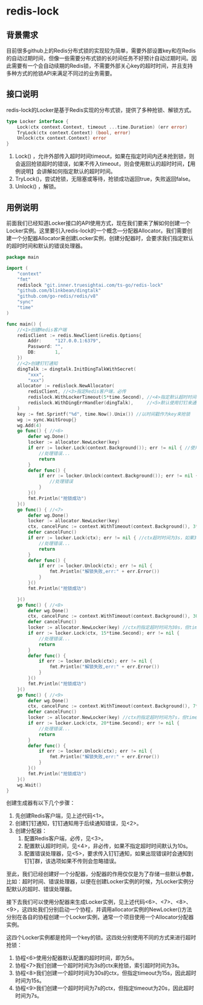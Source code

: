 # redis-lock

## 背景需求

目前很多github上的Redis分布式锁的实现较为简单，需要外部设置key和在Redis的自动过期时间，但像一些需要分布式锁的长时间任务不好预计自动过期时间。因此需要有一个会自动续期的Redis锁，不需要外部关心key的超时时间，并且支持多种方式的抢锁API来满足不同过的业务需要。

## 接口说明

redis-lock的Locker是基于Redis实现的分布式锁，提供了多种抢锁、解锁方式。

```go
type Locker interface {
	Lock(ctx context.Context, timeout ...time.Duration) (err error) 
	TryLock(ctx context.Context) (bool, error)                      
	Unlock(ctx context.Context) error                              
}
```

1. Lock() ，允许外部传入超时时间timeout，如果在指定时间内还未抢到锁，则会返回抢锁超时的错误，如果不传入timeout，则会使用默认的超时时间，【用例说明】会讲解如何指定默认的超时时间。
2. TryLock()，尝试抢锁，无阻塞或等待，抢锁成功返回true，失败返回false。
3. Unlock() ，解锁。



## 用例说明

前面我们已经知道Locker接口的API使用方式，现在我们要来了解如何创建一个Locker实例。这里要引入redis-lock的一个概念—分配器Allocator。我们需要创建一个分配器Allocator来创建Locker实例，创建分配器时，会要求我们指定默认的超时时间和默认的错误处理器。

```go
package main

import (
	"context"
	"fmt"
	redislock "git.inner.truesightai.com/ts-go/redis-lock"
	"github.com/blinkbean/dingtalk"
	"github.com/go-redis/redis/v8"
	"sync"
	"time"
)

func main() {
	//<1>创建Redis客户端
	redisClient := redis.NewClient(&redis.Options{
		Addr:     "127.0.0.1:6379",
		Password: "",
		DB:       1,
	})
	//<2>创建钉钉通知
	dingTalk := dingtalk.InitDingTalkWithSecret(
		"xxx",
		"xxx")
	allocator := redislock.NewAllocator(
		redisClient, //<3>指定Redis客户端，必传
		redislock.WithLockerTimeout(5*time.Second), //<4>指定默认超时时间为5s，不指定默认为10s
		redislock.WithDingErrHandler(dingTalk),     //<5>默认使用钉钉来通知错误
	)
	key := fmt.Sprintf("%d", time.Now().Unix()) //以时间戳作为key来抢锁
	wg := sync.WaitGroup{}
	wg.Add(4)
	go func() { //<6>
		defer wg.Done()
		locker := allocator.NewLocker(key)
		if err := locker.Lock(context.Background()); err != nil { //使用默认超时时间5s
			//处理错误...
			return
		}
		defer func() {
			if err := locker.Unlock(context.Background()); err != nil {
				//处理错误
			}
		}()
		fmt.Println("抢锁成功")
	}()
	go func() { //<7>
		defer wg.Done()
		locker := allocator.NewLocker(key)
		ctx, cancelFunc := context.WithTimeout(context.Background(), 3*time.Second)
		defer cancelFunc()
		if err := locker.Lock(ctx); err != nil { //ctx超时时间为3s，如果3s还未抢到锁则返回超时错误
			//处理错误...
			return
		}
		defer func() {
			if err := locker.Unlock(ctx); err != nil {
				fmt.Println("解锁失败,err:" + err.Error())
			}
		}()
		fmt.Println("抢锁成功")

	}()
	go func() { //<8>
		defer wg.Done()
		ctx, cancelFunc := context.WithTimeout(context.Background(), 30*time.Second)
		defer cancelFunc()
		locker := allocator.NewLocker(key) //ctx的指定超时时间为30s，但timeout指定15s，所以15s未抢锁成功则返回超时错误
		if err := locker.Lock(ctx, 15*time.Second); err != nil {
			//处理错误...
			return
		}
		defer func() {
			if err := locker.Unlock(ctx); err != nil {
				fmt.Println("解锁失败,err:" + err.Error())
			}
		}()
		fmt.Println("抢锁成功")
	}()
	go func() { //<9>
		defer wg.Done()
		ctx, cancelFunc := context.WithTimeout(context.Background(), 7*time.Second)
		defer cancelFunc()
		locker := allocator.NewLocker(key) //ctx的指定超时时间为7s，但timeout指定20s，所以7s未抢锁成功则返回超时错误
		if err := locker.Lock(ctx, 20*time.Second); err != nil {
			//处理错误...
			return
		}
		defer func() {
			if err := locker.Unlock(ctx); err != nil {
				fmt.Println("解锁失败,err:" + err.Error())
			}
		}()
		fmt.Println("抢锁成功")
	}()
	wg.Wait()
}

```

创建生成器有以下几个步骤：

1. 先创建Redis客户端，见上述代码<1>。
2. 创建钉钉通知，钉钉通知用于后续通知错误，见<2>。
3. 创建分配器：
   1. 配置Redis客户端，必传，见<3>。
   2. 配置默认超时时间，见<4>，非必传，如果不指定超时时间默认为10s。
   3. 配置错误处理器，见<5>，要求传入钉钉通知，如果出现错误时会通知到钉钉群，该选项如果不传则会忽略错误。

至此，我们已经创建好一个分配器，分配器的作用仅仅是为了存储一些默认参数，比如：超时时间、错误处理器，以便在创建Locker实例的时候，为Locker实例分配默认的超时、错误处理器。

接下去我们可以使用分配器来生成Locker实例，见上述代码<6>、<7>、<8>、<9>，这四处我们分别启动一个协程，并调用allocator实例的NewLocker()方法分别在各自的协程创建一个Locker实例，通常一个项目使用一个Allocator分配器实例。

这四个Locker实例都是抢同一个key的锁。这四处分别使用不同的方式来进行超时抢锁：

1. 协程<6>使用分配器默认配置的超时时间，即为5s。
2. 协程<7>我们创建一个超时时间为3s的ctx来抢锁，索引超时时间为3s。
3. 协程<8>我们创建一个超时时间为30s的ctx，但指定timeout为15s，因此超时时间为15s。
4. 协程<9>我们创建一个超时时间为7s的ctx，但指定timeout为20s，因此超时时间为7s。





